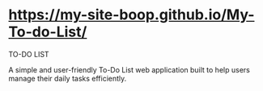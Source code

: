 # https://my-site-boop.github.io/My-To-do-List/

TO-DO LIST 

A simple and user-friendly To-Do List web application built to help users manage their daily tasks efficiently.
